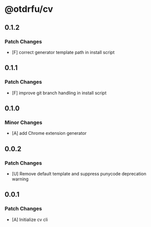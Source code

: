# @otdrfu/cv

## 0.1.2

### Patch Changes

- [F] correct generator template path in install script

## 0.1.1

### Patch Changes

- [F] improve git branch handling in install script

## 0.1.0

### Minor Changes

- [A] add Chrome extension generator

## 0.0.2

### Patch Changes

- [U] Remove default template and suppress punycode deprecation warning

## 0.0.1

### Patch Changes

- [A] Initialize cv cli
